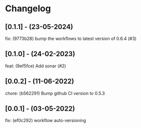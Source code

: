 # Changelog

## [0.1.1] - (23-05-2024)
fix: (9773b28) bump the workflows to latest version of 0.6.4 (#3)

## [0.1.0] - (24-02-2023)
feat: (9ef5fce) Add sonar (#2)

## [0.0.2] - (11-06-2022)
chore: (b562291) Bump github CI version to 0.5.3

## [0.0.1] - (03-05-2022)
fix: (ef0c292) workflow auto-versioning
